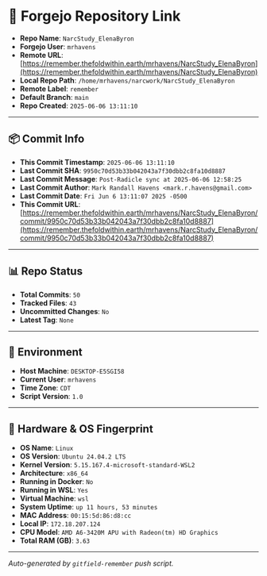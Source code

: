 # 🔗 Forgejo Repository Link

- **Repo Name**: `NarcStudy_ElenaByron`
- **Forgejo User**: `mrhavens`
- **Remote URL**: [https://remember.thefoldwithin.earth/mrhavens/NarcStudy_ElenaByron](https://remember.thefoldwithin.earth/mrhavens/NarcStudy_ElenaByron)
- **Local Repo Path**: `/home/mrhavens/narcwork/NarcStudy_ElenaByron`
- **Remote Label**: `remember`
- **Default Branch**: `main`
- **Repo Created**: `2025-06-06 13:11:10`

---

## 📦 Commit Info

- **This Commit Timestamp**: `2025-06-06 13:11:10`
- **Last Commit SHA**: `9950c70d53b33b042043a7f30dbb2c8fa10d8887`
- **Last Commit Message**: `Post-Radicle sync at 2025-06-06 12:58:25`
- **Last Commit Author**: `Mark Randall Havens <mark.r.havens@gmail.com>`
- **Last Commit Date**: `Fri Jun 6 13:11:07 2025 -0500`
- **This Commit URL**: [https://remember.thefoldwithin.earth/mrhavens/NarcStudy_ElenaByron/commit/9950c70d53b33b042043a7f30dbb2c8fa10d8887](https://remember.thefoldwithin.earth/mrhavens/NarcStudy_ElenaByron/commit/9950c70d53b33b042043a7f30dbb2c8fa10d8887)

---

## 📊 Repo Status

- **Total Commits**: `50`
- **Tracked Files**: `43`
- **Uncommitted Changes**: `No`
- **Latest Tag**: `None`

---

## 🧭 Environment

- **Host Machine**: `DESKTOP-E5SGI58`
- **Current User**: `mrhavens`
- **Time Zone**: `CDT`
- **Script Version**: `1.0`

---

## 🧬 Hardware & OS Fingerprint

- **OS Name**: `Linux`
- **OS Version**: `Ubuntu 24.04.2 LTS`
- **Kernel Version**: `5.15.167.4-microsoft-standard-WSL2`
- **Architecture**: `x86_64`
- **Running in Docker**: `No`
- **Running in WSL**: `Yes`
- **Virtual Machine**: `wsl`
- **System Uptime**: `up 11 hours, 53 minutes`
- **MAC Address**: `00:15:5d:86:d8:cc`
- **Local IP**: `172.18.207.124`
- **CPU Model**: `AMD A6-3420M APU with Radeon(tm) HD Graphics`
- **Total RAM (GB)**: `3.63`

---

_Auto-generated by `gitfield-remember` push script._
